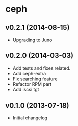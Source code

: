 ceph
====

v0.2.1 (2014-08-15)
-------------------
* Upgrading to Juno

v0.2.0 (2014-03-03)
-------------------

- Add tests and fixes related.
- Add ceph-extra
- Fix searching feature
- Refactor RPM part
- Add iscsi tgt


v0.1.0 (2013-07-18)
-------------------

- Initial changelog

